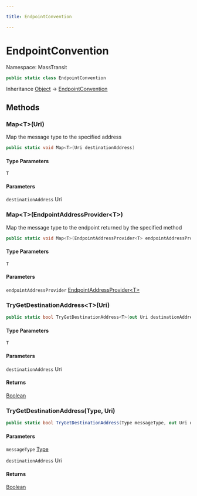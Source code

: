 ```yaml
---

title: EndpointConvention

---
```


# EndpointConvention

Namespace: MassTransit

```csharp
public static class EndpointConvention
```

Inheritance [Object](https://learn.microsoft.com/en-us/dotnet/api/system.object) → [EndpointConvention](../masstransit/endpointconvention)

## Methods

### **Map\<T\>(Uri)**

Map the message type to the specified address

```csharp
public static void Map<T>(Uri destinationAddress)
```

#### Type Parameters

`T`<br/>

#### Parameters

`destinationAddress` Uri<br/>

### **Map\<T\>(EndpointAddressProvider\<T\>)**

Map the message type to the endpoint returned by the specified method

```csharp
public static void Map<T>(EndpointAddressProvider<T> endpointAddressProvider)
```

#### Type Parameters

`T`<br/>

#### Parameters

`endpointAddressProvider` [EndpointAddressProvider\<T\>](../masstransit/endpointaddressprovider-1)<br/>

### **TryGetDestinationAddress\<T\>(Uri)**

```csharp
public static bool TryGetDestinationAddress<T>(out Uri destinationAddress)
```

#### Type Parameters

`T`<br/>

#### Parameters

`destinationAddress` Uri<br/>

#### Returns

[Boolean](https://learn.microsoft.com/en-us/dotnet/api/system.boolean)<br/>

### **TryGetDestinationAddress(Type, Uri)**

```csharp
public static bool TryGetDestinationAddress(Type messageType, out Uri destinationAddress)
```

#### Parameters

`messageType` [Type](https://learn.microsoft.com/en-us/dotnet/api/system.type)<br/>

`destinationAddress` Uri<br/>

#### Returns

[Boolean](https://learn.microsoft.com/en-us/dotnet/api/system.boolean)<br/>
